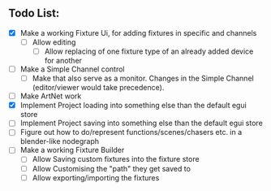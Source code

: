 Todo List:
----------
- [x] Make a working Fixture Ui, for adding fixtures in specific and channels
  - [ ] Allow editing
    - [ ] Allow replacing of one fixture type of an already added device for another
- [ ] Make a Simple Channel control
  - [ ] Make that also serve as a monitor. Changes in the Simple Channel (editor/viewer would take precedence).
- [ ] Make ArtNet work
- [x] Implement Project loading into something else than the default egui store
- [ ] Implement Project saving into something else than the default egui store
- [ ] Figure out how to do/represent functions/scenes/chasers etc. in a blender-like nodegraph
- [ ] Make a working Fixture Builder
  - [ ] Allow Saving custom fixtures into the fixture store
  - [ ] Allow Customising the "path" they get saved to
  - [ ] Allow exporting/importing the fixtures
